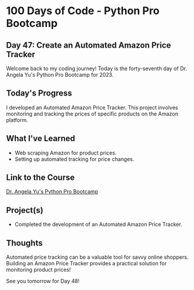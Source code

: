 # 100 Days of Code - Python Pro Bootcamp
## Day 47: Create an Automated Amazon Price Tracker

Welcome back to my coding journey! Today is the forty-seventh day of Dr. Angela Yu's Python Pro Bootcamp for 2023.

## Today's Progress
I developed an Automated Amazon Price Tracker. This project involves monitoring and tracking the prices of specific products on the Amazon platform.

## What I've Learned
- Web scraping Amazon for product prices.
- Setting up automated tracking for price changes.

## Link to the Course
[Dr. Angela Yu's Python Pro Bootcamp](https://www.udemy.com/course/100-days-of-code/)

## Project(s)
- Completed the development of an Automated Amazon Price Tracker.

## Thoughts
Automated price tracking can be a valuable tool for savvy online shoppers. Building an Amazon Price Tracker provides a practical solution for monitoring product prices!

See you tomorrow for Day 48!
